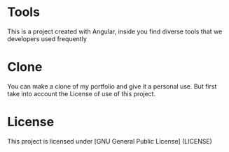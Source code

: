 # Tools
This is a project created with Angular, inside you find diverse tools that we developers used frequently

# Clone
You can make a clone of my portfolio and give it a personal use. But first take into account the License of use of this project.

# License
This project is licensed under [GNU General Public License] (LICENSE)